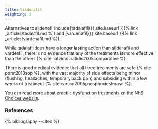 ```yaml
---
title: Sildenafil
weighting: 3
---
```


Alternatives to sildenafil include [tadalafil]({{ site.baseurl }}{% link _articles/tadalafil.md %}) and [vardenafil]({{ site.baseurl }}{% link _articles/vardenafil.md %}).

While tadalafil does have a longer lasting action than sildenafil and vardenfil, there is no evidence that any of the treatments is more effective than the others {% cite hatzimouratidis2005comparative %}.

There is good medical evidence that all three treatments are safe {% cite porst2013sop %}, with the vast majority of side effects being minor (flushing, headaches, temporary back pain) and subsiding within a few weeks of treatment {% cite carson2005phosphodiesterase %}.

You can read more about erectile dysfunction treatments on the [NHS Choices website](http://www.nhs.uk/Conditions/Erectile-dysfunction/Pages/Treatment.aspx).

### References

{% bibliography --cited %}